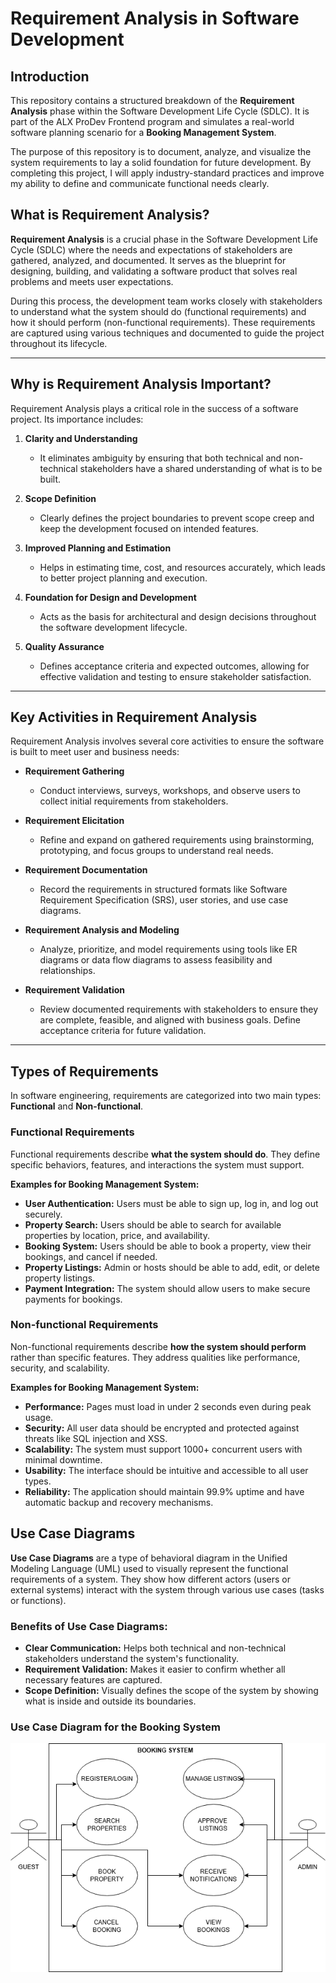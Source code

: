 # Requirement Analysis in Software Development

## Introduction

This repository contains a structured breakdown of the **Requirement Analysis** phase within the Software Development Life Cycle (SDLC). It is part of the ALX ProDev Frontend program and simulates a real-world software planning scenario for a **Booking Management System**.

The purpose of this repository is to document, analyze, and visualize the system requirements to lay a solid foundation for future development. By completing this project, I will apply industry-standard practices and improve my ability to define and communicate functional needs clearly.

## What is Requirement Analysis?

**Requirement Analysis** is a crucial phase in the Software Development Life Cycle (SDLC) where the needs and expectations of stakeholders are gathered, analyzed, and documented. It serves as the blueprint for designing, building, and validating a software product that solves real problems and meets user expectations.

During this process, the development team works closely with stakeholders to understand what the system should do (functional requirements) and how it should perform (non-functional requirements). These requirements are captured using various techniques and documented to guide the project throughout its lifecycle.

---

## Why is Requirement Analysis Important?

Requirement Analysis plays a critical role in the success of a software project. Its importance includes:

1. **Clarity and Understanding**
   - It eliminates ambiguity by ensuring that both technical and non-technical stakeholders have a shared understanding of what is to be built.

2. **Scope Definition**
   - Clearly defines the project boundaries to prevent scope creep and keep the development focused on intended features.

3. **Improved Planning and Estimation**
   - Helps in estimating time, cost, and resources accurately, which leads to better project planning and execution.

4. **Foundation for Design and Development**
   - Acts as the basis for architectural and design decisions throughout the software development lifecycle.

5. **Quality Assurance**
   - Defines acceptance criteria and expected outcomes, allowing for effective validation and testing to ensure stakeholder satisfaction.

---

## Key Activities in Requirement Analysis

Requirement Analysis involves several core activities to ensure the software is built to meet user and business needs:

- **Requirement Gathering**
  - Conduct interviews, surveys, workshops, and observe users to collect initial requirements from stakeholders.

- **Requirement Elicitation**
  - Refine and expand on gathered requirements using brainstorming, prototyping, and focus groups to understand real needs.

- **Requirement Documentation**
  - Record the requirements in structured formats like Software Requirement Specification (SRS), user stories, and use case diagrams.

- **Requirement Analysis and Modeling**
  - Analyze, prioritize, and model requirements using tools like ER diagrams or data flow diagrams to assess feasibility and relationships.

- **Requirement Validation**
  - Review documented requirements with stakeholders to ensure they are complete, feasible, and aligned with business goals. Define acceptance criteria for future validation.

---

## Types of Requirements

In software engineering, requirements are categorized into two main types: **Functional** and **Non-functional**.

### Functional Requirements

Functional requirements describe **what the system should do**. They define specific behaviors, features, and interactions the system must support.

**Examples for Booking Management System:**

- **User Authentication:** Users must be able to sign up, log in, and log out securely.
- **Property Search:** Users should be able to search for available properties by location, price, and availability.
- **Booking System:** Users should be able to book a property, view their bookings, and cancel if needed.
- **Property Listings:** Admin or hosts should be able to add, edit, or delete property listings.
- **Payment Integration:** The system should allow users to make secure payments for bookings.

### Non-functional Requirements

Non-functional requirements describe **how the system should perform** rather than specific features. They address qualities like performance, security, and scalability.

**Examples for Booking Management System:**

- **Performance:** Pages must load in under 2 seconds even during peak usage.
- **Security:** All user data should be encrypted and protected against threats like SQL injection and XSS.
- **Scalability:** The system must support 1000+ concurrent users with minimal downtime.
- **Usability:** The interface should be intuitive and accessible to all user types.
- **Reliability:** The application should maintain 99.9% uptime and have automatic backup and recovery mechanisms.

## Use Case Diagrams

**Use Case Diagrams** are a type of behavioral diagram in the Unified Modeling Language (UML) used to visually represent the functional requirements of a system. They show how different actors (users or external systems) interact with the system through various use cases (tasks or functions).

### Benefits of Use Case Diagrams:
- **Clear Communication:** Helps both technical and non-technical stakeholders understand the system's functionality.
- **Requirement Validation:** Makes it easier to confirm whether all necessary features are captured.
- **Scope Definition:** Visually defines the scope of the system by showing what is inside and outside its boundaries.

### Use Case Diagram for the Booking System

![Use Case Diagram](alx-booking-uc.png)